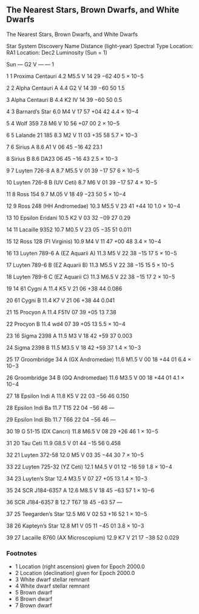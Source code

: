 ##  The Nearest Stars, Brown Dwarfs, and White Dwarfs 

The Nearest Stars, Brown Dwarfs, and White Dwarfs

Star System Discovery Name Distance (light-year) Spectral Type Location: RA1 Location: Dec2 Luminosity (Sun = 1)

Sun
—
G2 V
—
—
1

1
1
Proxima Centauri
4.2
M5.5 V
14 29
−62 40
5 × 10−5

2
2
Alpha Centauri A
4.4
G2 V
14 39
−60 50
1.5

3
Alpha Centauri B
4.4
K2 IV
14 39
−60 50
0.5

4
3
Barnard’s Star
6.0
M4 V
17 57
+04 42
4.4 × 10−4

5
4
Wolf 359
7.8
M6 V
10 56
+07 00
2 × 10−5

6
5
Lalande 21 185
8.3
M2 V
11 03
+35 58
5.7 × 10−3

7
6
Sirius A
8.6
A1 V
06 45
−16 42
23.1

8
Sirius B
8.6
DA23
06 45
−16 43
2.5 × 10−3

9
7
Luyten 726-8 A
8.7
M5.5 V
01 39
−17 57
6 × 10−5

10
Luyten 726-8 B (UV Ceti)
8.7
M6 V
01 39
−17 57
4 × 10−5

11
8
Ross 154
9.7
M.05 V
18 49
−23 50
5 × 10−4

12
9
Ross 248 (HH Andromedae)
10.3
M5.5 V
23 41
+44 10
1.0 × 10−4

13
10
Epsilon Eridani
10.5
K2 V
03 32
−09 27
0.29

14
11
Lacaille 9352
10.7
M0.5 V
23 05
−35 51
0.011

15
12
Ross 128 (FI Virginis)
10.9
M4 V
11 47
+00 48
3.4 × 10−4

16
13
Luyten 789-6 A (EZ Aquarii A)
11.3
M5 V
22 38
−15 17
5 × 10−5

17
Luyten 789-6 B (EZ Aquarii B)
11.3
M5.5 V
22 38
−15 15
5 × 10−5

18
Luyten 789-6 C (EZ Aquarii C)
11.3
M6.5 V
22 38
−15 17
2 × 10−5

19
14
61 Cygni A
11.4
K5 V
21 06
+38 44
0.086

20
61 Cygni B
11.4
K7 V
21 06
+38 44
0.041

21
15
Procyon A
11.4
F51V
07 39
+05 13
7.38

22
Procyon B
11.4
wd4
07 39
+05 13
5.5 × 10−4

23
16
Sigma 2398 A
11.5
M3 V
18 42
+59 37
0.003

24
Sigma 2398 B
11.5
M3.5 V
18 42
+59 37
1.4 × 10−3

25
17
Groombridge 34 A (GX Andromedae)
11.6
M1.5 V
00 18
+44 01
6.4 × 10−3

26
Groombridge 34 B (GQ Andromedae)
11.6
M3.5 V
00 18
+44 01
4.1 × 10−4

27
18
Epsilon Indi A
11.8
K5 V
22 03
−56 46
0.150

28
Epsilon Indi Ba
11.7
T15
22 04
−56 46
—

29
Epsilon Indi Bb
11.7
T66
22 04
−56 46
—

30
19
G 51-15 (DX Cancri)
11.8
M6.5 V
08 29
+26 46
1 × 10−5

31
20
Tau Ceti
11.9
G8.5 V
01 44
−15 56
0.458

32
21
Luyten 372-58
12.0
M5 V
03 35
−44 30
7 × 10−5

33
22
Luyten 725-32 (YZ Ceti)
12.1
M4.5 V
01 12
−16 59
1.8 × 10−4

34
23
Luyten’s Star
12.4
M3.5 V
07 27
+05 13
1.4 × 10−3

35
24
SCR J184-6357 A
12.6
M8.5 V
18 45
−63 57
1 × 10−6

36
SCR J184-6357 B
12.7
T67
18 45
−63 57
—

37
25
Teegarden’s Star
12.5
M6 V
02 53
+16 52
1 × 10−5

38
26
Kapteyn’s Star
12.8
M1 V
05 11
−45 01
3.8 × 10−3

39
27
Lacaille 8760 (AX Microscopium)
12.9
K7 V
21 17
−38 52
0.029

### Footnotes

  - 1 Location (right ascension) given for Epoch 2000.0
  - 2 Location (declination) given for Epoch 2000.0
  - 3 White dwarf stellar remnant
  - 4 White dwarf stellar remnant
  - 5 Brown dwarf
  - 6 Brown dwarf
  - 7 Brown dwarf
